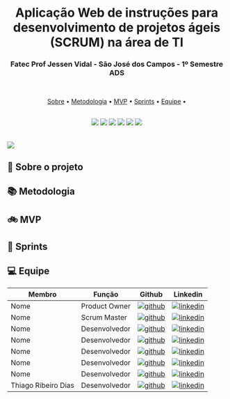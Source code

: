<h1 align="center">Aplicação Web de instruções para desenvolvimento de projetos ágeis (SCRUM) na área de TI</h1>
<h3 align="center">Fatec Prof Jessen Vidal - São José dos Campos - 1º Semestre ADS</h3> 

<br>
<p align="center">
  <a href="#mag_right-sobre-o-projeto">Sobre</a> •
  <a href="#books-metodologia">Metodologia</a> •
  <a href="#bike-mvp">MVP</a> •
  <a href="#date-sprints">Sprints</a> •
  <a href="#computer-equipe">Equipe</a> •
</p>

<br>
<div align="center">
  <img src="https://img.shields.io/badge/Figma-F24E1E?style=for-the-badge&logo=figma&logoColor=white" />
  <img src="https://img.shields.io/badge/HTML5-E34F26?style=for-the-badge&logo=html5&logoColor=white" />
  <img src="https://img.shields.io/badge/CSS3-1572B6?style=for-the-badge&logo=css3&logoColor=white" />
  <img src="https://img.shields.io/badge/Python-FFD43B?style=for-the-badge&logo=python&logoColor=blue" />
  <img src="https://img.shields.io/badge/Flask-000000?style=for-the-badge&logo=flask&logoColor=white" />
  <img src="https://img.shields.io/badge/Bootstrap-563D7C?style=for-the-badge&logo=bootstrap&logoColor=white" />
</div>
<br>

<br>
<img src="http://img.shields.io/static/v1?label=STATUS&message=EM%20DESENVOLVIMENTO&color=ff6600&style=for-the-badge" />
<br>

## :mag_right: Sobre o projeto

## :books: Metodologia

## :bike: MVP

## :date: Sprints

## :computer: Equipe

|  Membro  |  Função  |  Github  |  Linkedin  |
| ------------- | ------------- | ------------- | ------------- |
| Nome  | Product Owner |[![github](https://img.shields.io/badge/GitHub-100000?style=for-the-badge&logo=github&logoColor=white)](https://www.github.com/)|[![linkedin](https://img.shields.io/badge/linkedin-0A66C2?style=for-the-badge&logo=linkedin&logoColor=white)](https://www.linkedin.com/) |
| Nome  | Scrum Master |[![github](https://img.shields.io/badge/GitHub-100000?style=for-the-badge&logo=github&logoColor=white)](https://www.github.com/)|[![linkedin](https://img.shields.io/badge/linkedin-0A66C2?style=for-the-badge&logo=linkedin&logoColor=white)](https://www.linkedin.com/) |
| Nome  | Desenvolvedor |[![github](https://img.shields.io/badge/GitHub-100000?style=for-the-badge&logo=github&logoColor=white)](https://www.github.com/)|[![linkedin](https://img.shields.io/badge/linkedin-0A66C2?style=for-the-badge&logo=linkedin&logoColor=white)](https://www.linkedin.com/) |
| Nome  | Desenvolvedor |[![github](https://img.shields.io/badge/GitHub-100000?style=for-the-badge&logo=github&logoColor=white)](https://www.github.com/)|[![linkedin](https://img.shields.io/badge/linkedin-0A66C2?style=for-the-badge&logo=linkedin&logoColor=white)](https://www.linkedin.com/) |
| Nome  | Desenvolvedor |[![github](https://img.shields.io/badge/GitHub-100000?style=for-the-badge&logo=github&logoColor=white)](https://www.github.com/)|[![linkedin](https://img.shields.io/badge/linkedin-0A66C2?style=for-the-badge&logo=linkedin&logoColor=white)](https://www.linkedin.com/) |
| Nome  | Desenvolvedor |[![github](https://img.shields.io/badge/GitHub-100000?style=for-the-badge&logo=github&logoColor=white)](https://www.github.com/)|[![linkedin](https://img.shields.io/badge/linkedin-0A66C2?style=for-the-badge&logo=linkedin&logoColor=white)](https://www.linkedin.com/) |
| Nome  | Desenvolvedor |[![github](https://img.shields.io/badge/GitHub-100000?style=for-the-badge&logo=github&logoColor=white)](https://www.github.com/)|[![linkedin](https://img.shields.io/badge/linkedin-0A66C2?style=for-the-badge&logo=linkedin&logoColor=white)](https://www.linkedin.com/) |
| Thiago Ribeiro Dias  | Desenvolvedor |[![github](https://img.shields.io/badge/GitHub-100000?style=for-the-badge&logo=github&logoColor=white)](https://github.com/yrnThiago)|[![linkedin](https://img.shields.io/badge/linkedin-0A66C2?style=for-the-badge&logo=linkedin&logoColor=white)](https://www.linkedin.com/in/thiago-ribeiro-690b4114b/) |


